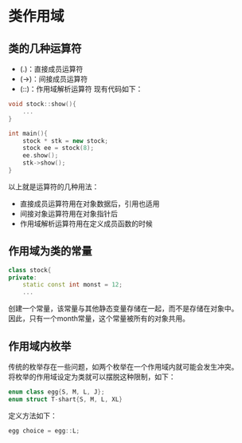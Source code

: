 # 类作用域

## 类的几种运算符
- (.)：直接成员运算符
- (->)：间接成员运算符
- (::)：作用域解析运算符
现有代码如下：
```C++
void stock::show(){
    ...
}

int main(){
    stock * stk = new stock;
    stock ee = stock(8);
    ee.show();
    stk->show(); 
}
```
以上就是运算符的几种用法：
- 直接成员运算符用在对象数据后，引用也适用
- 间接对象运算符用在对象指针后
- 作用域解析运算符用在定义成员函数的时候

## 作用域为类的常量
```C++
class stock{
private:
    static const int monst = 12;
    ...
```
创建一个常量，该常量与其他静态变量存储在一起，而不是存储在对象中。
<br/>因此，只有一个month常量，这个常量被所有的对象共用。

## 作用域内枚举

传统的枚举存在一些问题，如两个枚举在一个作用域内就可能会发生冲突。
<br/>将枚举的作用域设定为类就可以摆脱这种限制，如下：
```C++
enum class egg{S, M, L, J};
enum struct T-shart{S, M, L, XL}
```
定义方法如下：
```C++
egg choice = egg::L;
```


